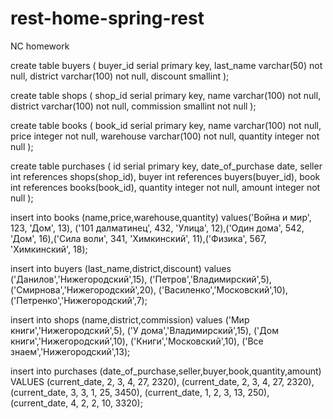 # rest-home-spring-rest
NC homework


create table buyers (
	buyer_id serial primary key,
	last_name varchar(50) not null,
	district varchar(100) not null,
	discount smallint
);

create table shops (
	shop_id serial primary key,
	name varchar(100) not null,
	district varchar(100) not null,
	commission smallint not null
);

create table books (
	book_id serial primary key,
	name varchar(100) not null,
	price integer not null,
	warehouse varchar(100) not null,
	quantity integer not null
);

create table purchases (
	id serial primary key,
	date_of_purchase date,
	seller int references shops(shop_id),
	buyer int references buyers(buyer_id),
	book int references books(book_id),
	quantity integer not null,
	amount integer not null
);


insert into books (name,price,warehouse,quantity) values('Война и мир', 123, 'Дом', 13),
('101 далматинец', 432, 'Улица', 12),('Один дома', 542, 'Дом', 16),('Сила воли', 341, 'Химкинский', 11),('Физика', 567, 'Химкинский', 18);

insert into buyers (last_name,district,discount) values ('Данилов','Нижегородский',15), ('Петров','Владимирский',5),
('Смирнова','Нижегородский',20), ('Василенко','Московский',10), ('Петренко','Нижегородский',7);

insert into shops (name,district,commission) values ('Мир книги','Нижегородский',5), ('У дома','Владимирский',15),
('Дом книги','Нижегородский',10), ('Книги','Московский',10), ('Все знаем','Нижегородский',13);

insert into purchases (date_of_purchase,seller,buyer,book,quantity,amount) VALUES (current_date, 2, 3, 4, 27, 2320), (current_date, 2, 3, 4, 27, 2320), (current_date, 3, 3, 1, 25, 3450), (current_date, 1, 2, 3, 13, 250), (current_date, 4, 2, 2, 10, 3320);

